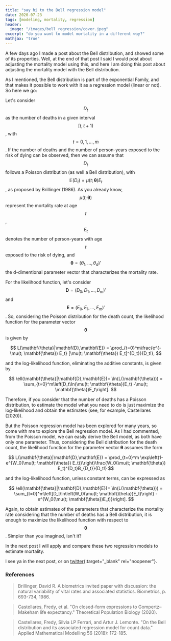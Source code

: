 ```yaml
---
title: "say hi to the Bell regression model"
date: 2020-07-23
tags: [modeling, mortality, regression]
header:
  image: "/images/bell_regression/cover.jpeg"
excerpt: "do you want to model mortality in a different way?"
mathjax: "true"
---
```


A few days ago I made a post about the Bell distribution, and showed some of its properties. Well, at the end of that post I said I would post about adjusting the mortality model using this, and here I am doing this post about adjusting the mortality model with the Bell distribution.

As I mentioned, the Bell distribution is part of the exponential Family, and that makes it possible to work with it as a regression model (linear or not). So here we go:

Let's consider $$D_t$$ as the number of deaths in a given interval $$[t, t+1)$$, with $$t = 0, 1, \dots, m$$. If the number of deaths and the number of person-years exposed to the risk of dying can be observed, then we can assume that $$D_t$$ follows a Poisson distribution (as well a Bell distribution), with $$\mathbb{E}(D_t) = \mu(t; \mathbf{\theta})E_t $$, as proposed by Brillinger (1986). As you already know, $$\mu(t; \mathbf{\theta})$$ represent the mortality rate at age $$t$$, $$E_t$$ denotes the number of person-years with age $$t$$ exposed to the risk of dying, and $$\mathbf{\theta} = (\theta_1, \dots, \theta_d)
'$$ the d-dimentional parameter vector that characterizes the mortality rate.

For the likelihood function, let's consider $$\mathbf{D} = (D_0, D_1, \dots, D_m)'$$ and $$\mathbf{E} = (E_0, E_1, \dots, E_m)'$$. So, considering the Poisson distribution for the death count, the likelihood function for the parameter vector $$\mathbf{\theta}$$ is given by

$$
L(\mathbf{\theta}|\mathbf{D},\mathbf{E}) = \prod_{t=0}^m\frac{e^{-\mu(t; \mathbf{\theta}) E_t} [\mu(t; \mathbf{\theta}) E_t]^{D_t}}{D_t!},
$$

and the log-likelihood function, eliminating the additive constants, is given by

$$
\ell(\mathbf{\theta}|\mathbf{D},\mathbf{E})=
\ln(L(\mathbf{\theta})) = \sum_{t=0}^m\left[D_t\ln(\mu(t; \mathbf{\theta})E_t)
-\mu(t; \mathbf{\theta})E_t\right].
$$

Therefore, if you consider that the number of deaths has a Poisson distribution, to estimate the model what you need to do is just maximize the log-likelihood and obtain the estimates (see, for example, Castellares (2020)).

But the Poisson regression model has been explored for many years, so come with me to explore the Bell regression model. As I had commented, from the Poisson model, we can easily derive the Bell model, as both have only one parameter. Thus, considering the Bell distribution for the death count, the likelihood function for the parameter vector $\mathbf \theta$ assumes the form

$$
L(\mathbf{\theta}|\mathbf{D},\mathbf{E}) = \prod_{t=0}^m
\exp\left(1-e^{W_0(\mu(t; \mathbf{\theta}) E_t)}\right)\frac{W_0(\mu(t; \mathbf{\theta}) E_t)^{D_t}B_{D_t}}{D_t!}
$$

and the log-likelihood function, unless constant terms, can be expressed as

$$
\ell(\mathbf{\theta}|\mathbf{D},\mathbf{E})=
\ln(L(\mathbf{\theta})) = \sum_{t=0}^m\left[D_t\ln\left(W_0(\mu(t; \mathbf{\theta})E_t)\right) -e^{W_0(\mu(t; \mathbf{\theta})E_t)}\right].
$$

Again, to obtain estimates of the parameters that characterize the mortality rate considering that the number of deaths has a Bell distribution, it is enough to maximize the likelihood function with respect to $$\mathbf\theta$$. Simpler than you imagined, isn't it?

In the next post I will apply and compare these two regression models to estimate mortality.

I see ya in the next post, or on [twitter](http://twitter.com/scpatricio){:target="_blank" rel="noopener"}.

### References

> Brillinger, David R. A biometrics invited paper with discussion: the natural variability of vital rates and associated statistics. Biometrics, p. 693-734, 1986.

> Castellares, Fredy, et al. "On closed-form expressions to Gompertz–Makeham life expectancy." Theoretical Population Biology (2020).

> Castellares, Fredy, Silvia LP Ferrari, and Artur J. Lemonte. "On the Bell distribution and its associated regression model for count data." Applied Mathematical Modelling 56 (2018): 172-185.
